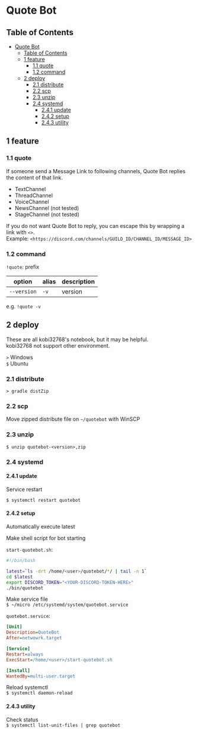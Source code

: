 # Quote Bot

## Table of Contents

- [Quote Bot](#quote-bot)
  - [Table of Contents](#table-of-contents)
  - [1 feature](#1-feature)
    - [1.1 quote](#11-quote)
    - [1.2 command](#12-command)
  - [2 deploy](#2-deploy)
    - [2.1 distribute](#21-distribute)
    - [2.2 scp](#22-scp)
    - [2.3 unzip](#23-unzip)
    - [2.4 systemd](#24-systemd)
      - [2.4.1 update](#241-update)
      - [2.4.2 setup](#242-setup)
      - [2.4.3 utility](#243-utility)

## 1 feature

### 1.1 quote

If someone send a Message Link to following channels, Quote Bot replies the content of that link.
- TextChannel
- ThreadChannel
- VoiceChannel
- NewsChannel (not tested)
- StageChannel (not tested)

If you do not want Quote Bot to reply, you can escape this by wrapping a link with `<>`.  
Example: `<https://discord.com/channels/GUILD_ID/CHANNEL_ID/MESSAGE_ID>`

### 1.2 command

`!quote`: prefix

|option|alias|description|
| ---- | --- | --------- |
|`--version`|`-v`|version|

e.g. `!quote -v`

## 2 deploy

These are all kobi32768's notebook, but it may be helpful.  
kobi32768 not support other environment.

`>` Windows  
`$` Ubuntu

### 2.1 distribute

`> gradle distZip`

### 2.2 scp

Move zipped distribute file on `~/quotebot` with WinSCP

### 2.3 unzip

`$ unzip quotebot-<version>,zip`

### 2.4 systemd

#### 2.4.1 update

Service restart

`$ systemctl restart quotebot`

#### 2.4.2 setup

Automatically execute latest

Make shell script for bot starting

`start-quotebot.sh`:

```bash
#!/bin/bash

latest=`ls -drt /home/<user>/quotebot/*/ | tail -n 1`
cd $latest
export DISCORD_TOKEN="<YOUR-DISCORD-TOKEN-HERE>"
./bin/quotebot
```

Make service file  
`$ ~/micro /etc/systemd/system/quotebot.service`

`quotebot.service`:

```INI
[Unit]
Description=QuoteBot
After=netwowrk.target

[Service]
Restart=always
ExecStart=/home/<user>/start-quotebot.sh

[Install]
WantedBy=multi-user.target
```

Reload systemctl  
`$ systemctl daemon-reload`

#### 2.4.3 utility

Check status  
`$ systemctl list-unit-files | grep quotebot`
